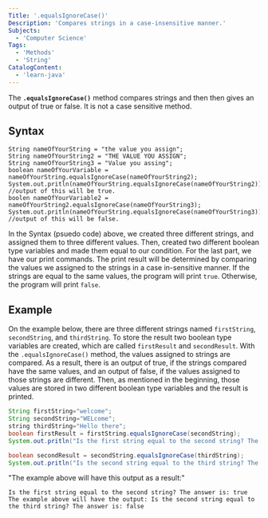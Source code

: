 ```yaml
---
Title: '.equalsIgnoreCase()'
Description: 'Compares strings in a case-insensitive manner.'
Subjects:
  - 'Computer Science'
Tags:
  - 'Methods'
  - 'String'
CatalogContent:
  - 'learn-java'
---
```


The **`.equalsIgnoreCase()`** method compares strings and then then gives an output of true or false. It is not a case sensitive method.

## Syntax

```pseudo
String nameOfYourString = "the value you assign";
String nameOfYourString2 = "THE VALUE YOU ASSIGN";
String nameOfYourString3 = "Value you assing";
boolean nameOfYourVariable = nameOfYourString.equalsIgnoreCase(nameOfYourString2);
System.out.pritln(nameOfYourString.equalsIgnoreCase(nameOfYourString2)); //output of this will be true.
boolen nameOfYourVariable2 = nameOfYourString2.equalsIgnoreCase(nameOfYourString3);
System.out.pritln(nameOfYourString.equalsIgnoreCase(nameOfYourString3)); //output of this will be false.
```
In the Syntax (psuedo code) above, we created three different strings, and assigned them to three different values. Then, created two different boolean type variables and made them equal to our condition. For the last part, we have our print commands. The print result will be determined by comparing the values we assigned to the strings in a case in-sensitive manner. If the strings are equal to the same values, the program will print `true`. Otherwise, the program will print `false`.  

## Example

On the example below, there are three different strings named `firstString`, `secondString`, and `thirdString`. To store the result two boolean type variables are created, which are called `firstResult` and `secondResult`. With the `.equalsIgnoreCase()` method, the values assigned to strings are compared. As a result, there is an output of true, if the strings compared have the same values, and an output of false, if the values assigned to those strings are different. Then, as mentioned in the beginning, those values are stored in two different boolean type variables and the result is printed.

```java
String firstString="welcome"; 
String secondString="WELcome"; 
string thirdString="Hello there"; 
boolean firstResult = firstString.equalsIgnoreCase(secondString);
System.out.pritln("Is the first string equal to the second string? The answer is: " + firstResult);

boolean secondResult = secondString.equalsIgnoreCase(thirdString);
System.out.pritln("Is the second string equal to the third string? The answer is: " + secondResult);
```

"The example above will have this output as a result:"

```output
Is the first string equal to the second string? The answer is: true
The example above will have the output: Is the second string equal to the third string? The answer is: false
```
